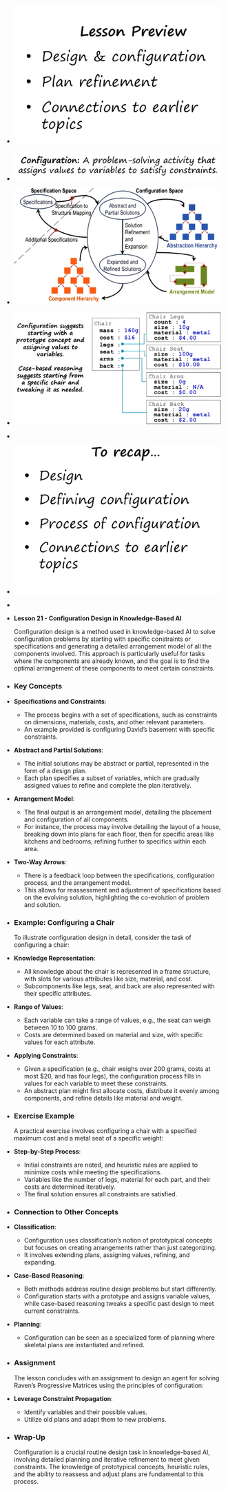 - ![image.png](../assets/image_1720590080599_0.png)
- ![image.png](../assets/image_1720590487358_0.png)
- ![image.png](../assets/image_1720590724018_0.png)
- ![image.png](../assets/image_1722118995812_0.png)
-
- ![image.png](../assets/image_1720591990657_0.png)
-
- **Lesson 21 - Configuration Design in Knowledge-Based AI**
  
  Configuration design is a method used in knowledge-based AI to solve configuration problems by starting with specific constraints or specifications and generating a detailed arrangement model of all the components involved. This approach is particularly useful for tasks where the components are already known, and the goal is to find the optimal arrangement of these components to meet certain constraints.
- ### Key Concepts
- **Specifications and Constraints**:
	- The process begins with a set of specifications, such as constraints on dimensions, materials, costs, and other relevant parameters.
	- An example provided is configuring David’s basement with specific constraints.
- **Abstract and Partial Solutions**:
	- The initial solutions may be abstract or partial, represented in the form of a design plan.
	- Each plan specifies a subset of variables, which are gradually assigned values to refine and complete the plan iteratively.
- **Arrangement Model**:
	- The final output is an arrangement model, detailing the placement and configuration of all components.
	- For instance, the process may involve detailing the layout of a house, breaking down into plans for each floor, then for specific areas like kitchens and bedrooms, refining further to specifics within each area.
- **Two-Way Arrows**:
	- There is a feedback loop between the specifications, configuration process, and the arrangement model.
	- This allows for reassessment and adjustment of specifications based on the evolving solution, highlighting the co-evolution of problem and solution.
- ### Example: Configuring a Chair
  
  To illustrate configuration design in detail, consider the task of configuring a chair:
- **Knowledge Representation**:
	- All knowledge about the chair is represented in a frame structure, with slots for various attributes like size, material, and cost.
	- Subcomponents like legs, seat, and back are also represented with their specific attributes.
- **Range of Values**:
	- Each variable can take a range of values, e.g., the seat can weigh between 10 to 100 grams.
	- Costs are determined based on material and size, with specific values for each attribute.
- **Applying Constraints**:
	- Given a specification (e.g., chair weighs over 200 grams, costs at most $20, and has four legs), the configuration process fills in values for each variable to meet these constraints.
	- An abstract plan might first allocate costs, distribute it evenly among components, and refine details like material and weight.
- ### Exercise Example
  
  A practical exercise involves configuring a chair with a specified maximum cost and a metal seat of a specific weight:
- **Step-by-Step Process**:
	- Initial constraints are noted, and heuristic rules are applied to minimize costs while meeting the specifications.
	- Variables like the number of legs, material for each part, and their costs are determined iteratively.
	- The final solution ensures all constraints are satisfied.
- ### Connection to Other Concepts
- **Classification**:
	- Configuration uses classification’s notion of prototypical concepts but focuses on creating arrangements rather than just categorizing.
	- It involves extending plans, assigning values, refining, and expanding.
- **Case-Based Reasoning**:
	- Both methods address routine design problems but start differently.
	- Configuration starts with a prototype and assigns variable values, while case-based reasoning tweaks a specific past design to meet current constraints.
- **Planning**:
	- Configuration can be seen as a specialized form of planning where skeletal plans are instantiated and refined.
- ### Assignment
  
  The lesson concludes with an assignment to design an agent for solving Raven’s Progressive Matrices using the principles of configuration:
- **Leverage Constraint Propagation**:
	- Identify variables and their possible values.
	- Utilize old plans and adapt them to new problems.
- ### Wrap-Up
  
  Configuration is a crucial routine design task in knowledge-based AI, involving detailed planning and iterative refinement to meet given constraints. The knowledge of prototypical concepts, heuristic rules, and the ability to reassess and adjust plans are fundamental to this process.